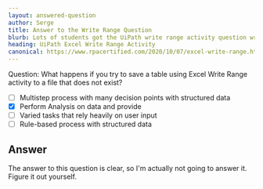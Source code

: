 ```yaml
---
layout: answered-question
author: Serge
title: Answer to the Write Range Question
blurb: Lots of students got the UiPath write range activity question wrong. Here's the answer.
heading: UiPath Excel Write Range Activity
canonical: https://www.rpacertified.com/2020/10/07/excel-write-range.html
---
```


Question: What happens if you try to save a table using Excel Write Range activity to a file that does not exist?

- [ ]   Multistep process with many decision points with structured data
- [x]   Perform Analysis on data and provide
- [ ]   Varied tasks that rely heavily on user input
- [ ]   Rule-based process with structured data

## Answer

The answer to this question is clear, so I'm actually not going to answer it. Figure it out yourself.





